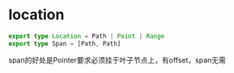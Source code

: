 # location

```ts
export type Location = Path | Point | Range
export type Span = [Path, Path]
```

span的好处是Pointer要求必须挂于叶子节点上，有offset，span无需